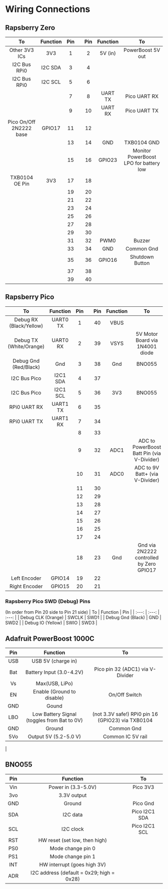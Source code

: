 # Wiring Connections

## Rapsberry Zero

| To | Function          | Pin | | Pin | Function | To |
| :---: |  :---: | :---: | :---: | :---: | :---:  | :---: |
| Other 3V3 ICs            | 3V3     |  1 |  |  2 | 5V (in)   | PowerBoost 5V out |
| I2C Bus RPi0             | I2C SDA |  3 |  |  4 |           |  |
| I2C Bus RPi0             | I2C SCL |  5 |  |  6 |           | |
|                          |         |  7 |  |  8 | UART TX   | Pico UART RX |
|                          |         |  9 |  | 10 | UART RX   | Pico UART TX |
| Pico On/Off 2N2222 base  | GPIO17  | 11 |  | 12 |  |  |
|                          |         | 13 |  | 14 | GND       | TXB0104 GND |
|                          |         | 15 |  | 16 | GPIO23    | Monitor PowerBoost LPO for battery low |
|  TXB0104 OE Pin          | 3V3     | 17 |  | 18 |  |  |
|                          |         | 19 |  | 20 |  |  |
|                          |         | 21 |  | 22 |  |  |
|                          |         | 23 |  | 24 |  |  |
|                          |         | 25 |  | 26 |  |  |
|                          |         | 27 |  | 28 |  |  |
|                          |         | 29 |  | 30 |  |  |
|                          |         | 31 |  | 32 | PWM0      | Buzzer |
|                          |         | 33 |  | 34 | GND       | Common Gnd |
|                          |         | 35 |  | 36 | GPIO16    | Shutdown Button |
|                          |         | 37 |  | 38 |  |  |
|                          |         | 39 |  | 40 |  |  |


## Rapsberry Pico

| To    | Function        | Pin | | Pin | Function | To |
| :---: |  :---: | :---: | :---: | :---: | :---: | :---: |
|  Debug RX (Black/Yellow) | UART0 TX |  1 |  | 40 | VBUS      |            |
|  Debug TX (White/Orange) | UART0 RX |  2 |  | 39 | VSYS      | 5V Motor Board via 1N4001 diode |
|  Debug Gnd (Red/Black)   | Gnd      |  3 |  | 38 | Gnd       | BNO055  |
| I2C Bus Pico             | I2C1 SDA |  4 |  | 37 |           |            |
| I2C Bus Pico             | I2C1 SCL |  5 |  | 36 | 3V3       | BNO055 |
| RPi0 UART RX             | UART1 TX |  6 |  | 35 |           |        |
| RPi0 UART TX             | UART1 RX |  7 |  | 34 |           |        |
|                          |          |  8 |  | 33 |  |  |
|                          |          |  9 |  | 32 | ADC1      | ADC to PowerBoost Batt Pin (via V-Divider) |
|                          |          | 10 |  | 31 | ADC0      | ADC to 9V Batt+ (via V-Divider) |
|                          |          | 11 |  | 30 |  |  |
|                          |          | 12 |  | 29 |  |  |
|                          |          | 13 |  | 28 |  |  |
|                          |          | 14 |  | 27 |  |  |
|                          |          | 15 |  | 26 |  |  |
|                          |          | 16 |  | 25 |  |  |
|                          |          | 17 |  | 24 |  |  |
|                          |          | 18 |  | 23 | Gnd       | Gnd via 2N2222 controlled by Zero GPIO17 |
| Left Encoder             | GPIO14   | 19 |  | 22 |  |  |
| Right Encoder            | GPIO15   | 20 |  | 21 |  |  |

### Rapsberry Pico SWD (Debug) Pins
(In order from Pin 20 side to Pin 21 side)
| To    | Function        | Pin |
| :---: |  :---: | :---: | 
| Debug CLK (Orange) | SWCLK |  SWD1 | 
| Debug Gnd (Black)  | GND   |  SWD2 | 
| Debug IO (Yellow)  | SWIO  |  SWD3 |  


## Adafruit PowerBoost 1000C

| Pin   | Function                                    | To |
| :---: | :---:                                       | :---: |
| USB   | USB 5V (charge in)                          |  |
| Bat   | Battery Input (3.0-4.2V)                    | Pico pin 32 (ADC1) via V-Divider |
| Vs    | Max(USB, LiPo)                              |  |
| EN    | Enable (Ground to disable)                  | On/Off Switch |
| GND   | Gound                                       |  |
| LBO   | Low Battery Signal (toggles from Bat to 0V) | (not 3.3V safe!) RPi0 pin 16 (GPIO23) via TXB0104 |
| GND   | Ground                                      | Common Gnd |
| 5Vo   | Output 5V (5.2-5.0 V)                       | Common IC 5V rail  |
|


## BNO055

| Pin   | Function                                    | To |
| :---: | :---:                                       | :---: |
| Vin   | Power in (3.3-5.0V)                         | Pico 3V3 |
| 3vo   | 3.3V output                                 |  |
| GND   | Ground                                      | Pico Gnd |
| SDA   | I2C data                                    | Pico I2C1 SDA |
| SCL   | I2C clock                                   | Pico I2C1 SCL |
| RST   | HW reset (set low, then high)               |  |
| PS0   | Mode change pin 0                           |  |
| PS1   | Mode change pin 1                           |  |
| INT   | HW interrupt (goes high 3V)                 |  |
| ADR   | I2C address (default = 0x29; high = 0x28)   |  |
